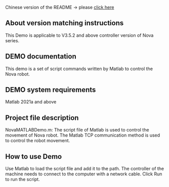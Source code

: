 Chinese version of the README -> please [click here](./README.md)

## About version matching instructions
This Demo is applicable to V3.5.2 and above controller version of Nova series.

## DEMO documentation
This demo is a set of script commands written by Matlab to control the Nova robot.

## DEMO system requirements

Matlab 2021a and above

## Project file description

NovaMATLABDemo.m: The script file of Matlab is used to control the movement of Nova robot. The Matlab TCP communication method is used to control the robot movement.

## How to use Demo

Use Matlab to load the script file and add it to the path. The controller of the machine needs to connect to the computer with a network cable. Click Run to run the script.